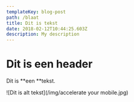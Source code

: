 ```yaml
---
templateKey: blog-post
path: /blaat
title: Dit is tekst
date: 2018-02-12T10:44:25.603Z
description: My description
---
```

# Dit is een header

Dit is **een **tekst.

![Dit is alt tekst](/img/accelerate your mobile.jpg)
